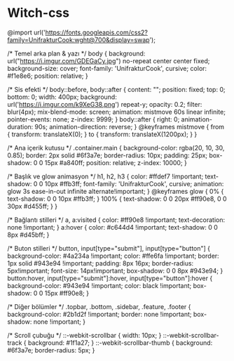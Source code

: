 # Witch-css
@import url('https://fonts.googleapis.com/css2?family=UnifrakturCook:wght@700&display=swap');

/* Temel arka plan & yazı */
body {
  background: url("https://i.imgur.com/GDEGaCy.jpg") no-repeat center center fixed;
  background-size: cover;
  font-family: 'UnifrakturCook', cursive;
  color: #f1e8e6;
  position: relative;
}

/* Sis efekti */
body::before, body::after {
  content: "";
  position: fixed;
  top: 0;
  bottom: 0;
  width: 400px;
  background: url('https://i.imgur.com/k9XeG38.png') repeat-y;
  opacity: 0.2;
  filter: blur(4px);
  mix-blend-mode: screen;
  animation: mistmove 60s linear infinite;
  pointer-events: none;
  z-index: 9999;
}
body::after {
  right: 0;
  animation-duration: 90s;
  animation-direction: reverse;
}
@keyframes mistmove {
  from { transform: translateX(0); }
  to { transform: translateX(1200px); }
}

/* Ana içerik kutusu */
.container.main {
  background-color: rgba(20, 10, 30, 0.85);
  border: 2px solid #6f3a7e;
  border-radius: 10px;
  padding: 25px;
  box-shadow: 0 0 15px #a840ff;
  position: relative;
  z-index: 10000;
}

/* Başlık ve glow animasyon */
h1, h2, h3 {
  color: #ffdef7 !important;
  text-shadow: 0 0 10px #ffb3ff;
  font-family: 'UnifrakturCook', cursive;
  animation: glow 3s ease-in-out infinite alternate!important;
}
@keyframes glow {
  0% { text-shadow: 0 0 10px #ffb3ff; }
  100% { text-shadow: 0 0 20px #ff90e8, 0 0 30px #d455ff; }
}

/* Bağlantı stilleri */
a, a:visited {
  color: #ff90e8 !important;
  text-decoration: none !important;
}
a:hover {
  color: #c644d4 !important;
  text-shadow: 0 0 8px #d45bff;
}

/* Buton stilleri */
button, input[type="submit"], input[type="button"] {
  background-color: #4a234a !important;
  color: #ffe6fa !important;
  border: 1px solid #943e94 !important;
  padding: 8px 16px;
  border-radius: 5px!important;
  font-size: 14px!important;
  box-shadow: 0 0 8px #943e94;
}
button:hover, input[type="submit"]:hover, input[type="button"]:hover {
  background-color: #943e94 !important;
  color: black !important;
  box-shadow: 0 0 15px #ff90e8;
}

/* Diğer bölümler */
.topbar, .bottom, .sidebar, .feature, .footer {
  background-color: #2b1d2f !important;
  border: none !important;
  box-shadow: none !important;
}

/* Scroll çubuğu */
::-webkit-scrollbar {
  width: 10px;
}
::-webkit-scrollbar-track {
  background: #1f1a27;
}
::-webkit-scrollbar-thumb {
  background: #6f3a7e;
  border-radius: 5px;
}
